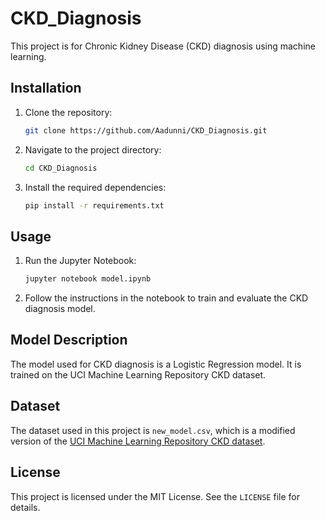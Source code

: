 # CKD_Diagnosis

This project is for Chronic Kidney Disease (CKD) diagnosis using machine learning.

## Installation

1. Clone the repository:
   ```bash
   git clone https://github.com/Aadunni/CKD_Diagnosis.git
   ```
2. Navigate to the project directory:
   ```bash
   cd CKD_Diagnosis
   ```
3. Install the required dependencies:
   ```bash
   pip install -r requirements.txt
   ```

## Usage

1. Run the Jupyter Notebook:
   ```bash
   jupyter notebook model.ipynb
   ```
2. Follow the instructions in the notebook to train and evaluate the CKD diagnosis model.

## Model Description

The model used for CKD diagnosis is a Logistic Regression model. It is trained on the UCI Machine Learning Repository CKD dataset.

## Dataset

The dataset used in this project is `new_model.csv`, which is a modified version of the [UCI Machine Learning Repository CKD dataset](https://archive.ics.uci.edu/ml/datasets/Chronic_Kidney_Disease).

## License

This project is licensed under the MIT License. See the `LICENSE` file for details.
